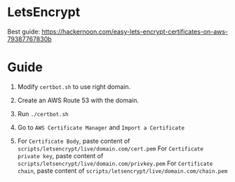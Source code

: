 # LetsEncrypt

Best guide: https://hackernoon.com/easy-lets-encrypt-certificates-on-aws-79387767830b

# Guide

1) Modify `certbot.sh` to use right domain.

2) Create an AWS Route 53 with the domain.

3) Run `./certbot.sh`

4) Go to `AWS Certificate Manager` and `Import a Certificate`

5) 
    For `Certificate Body`, paste content of `scripts/letsencrypt/live/domain.com/cert.pem`
    For `Certificate private key`, paste content of `scripts/letsencrypt/live/domain.com/privkey.pem`
    For `Certificate chain`, paste content of `scripts/letsencrypt/live/domain.com/chain.pem`
